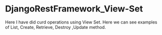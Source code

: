 # DjangoRestFramework_View-Set
Here I have did curd operations using View Set.  Here we can see examples of List, Create, Retrieve, Destroy ,Update method.
